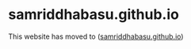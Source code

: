# samriddhabasu.github.io

This website has moved to ([samriddhabasu.github.io](https://samriddhabasu.github.io))
